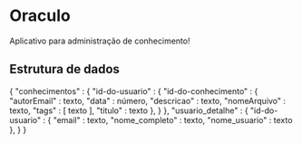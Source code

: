 # Oraculo

Aplicativo para administração de conhecimento!

## Estrutura de dados

{
  "conhecimentos" : {
    "id-do-usuario" : {
      "id-do-conhecimento" : {
        "autorEmail" : texto,
        "data" : número,
        "descricao" : texto,
        "nomeArquivo" : texto,
        "tags" : [ texto ],
        "titulo" : texto
      },
    }
  },
  "usuario_detalhe" : {
    "id-do-usuario" : {
      "email" : texto,
      "nome_completo" : texto,
      "nome_usuario" : texto
    },
  }
}
